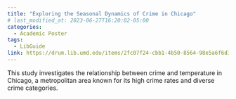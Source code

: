 ```yaml
---
title: "Exploring the Seasonal Dynamics of Crime in Chicago"
# last_modified_at: 2023-06-27T16:20:02-05:00
categories:
  - Academic Poster
tags:
  - LibGuide
link: https://drum.lib.umd.edu/items/2fc07f24-cbb1-4b50-8564-98e5a6f6d340
---
```

This study investigates the relationship between crime and temperature in Chicago, a metropolitan area known for its high crime rates and diverse crime categories.

<!-- This theme supports **link posts**, made famous by John Gruber. To use, just add `link: http://url-you-want-linked` to the post's YAML front matter and you're done. -->

<!-- > And this is how a quote looks. -->

<!-- Some [link](#) can also be shown. -->